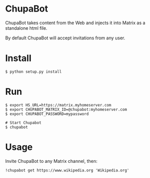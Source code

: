# ChupaBot

ChupaBot takes content from the Web and injects it into Matrix as a standalone html file.

By default ChupaBot will accept invitations from any user.

# Install

```
$ python setup.py install
```

# Run

```
$ export HS_URL=https://matrix.myhomeserver.com
$ export CHUPABOT_MATRIX_ID=@chupabot:myhomeserver.com
$ export CHUPABOT_PASSWORD=mypassword

# Start Chupabot
$ chupabot
```

# Usage

Invite ChupaBot to any Matrix channel, then:

```
!chupabot get https://www.wikipedia.org 'Wikipedia.org'
```